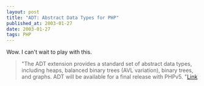```yaml
---
layout: post
title: "ADT: Abstract Data Types for PHP"
published_at: 2003-01-27
date: 2003-01-27
tags: PHP
---
```


Wow. I can't wait to play with this.  

> "The ADT extension provides a standard set of abstract data types, including heaps, balanced binary trees (AVL variation), binary trees, and graphs. ADT will be available for a final release with PHPv5. "[Link](http://www.php.net/~sterling/adt/)  